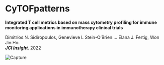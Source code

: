 # CyTOFpatterns

**Integrated T cell metrics based on mass cytometry profiling for immune monitoring applications in immunotherapy clinical trials**

Dimitrios N. Sidiropoulos, Genevieve L Stein-O’Brien ... Elana J. Fertig, Won Jin Ho. 	
***JCI Insight***. 2022

![Capture](https://user-images.githubusercontent.com/22621258/178775206-1fe357d6-d12d-4841-816e-9cff57ff95da.JPG)
